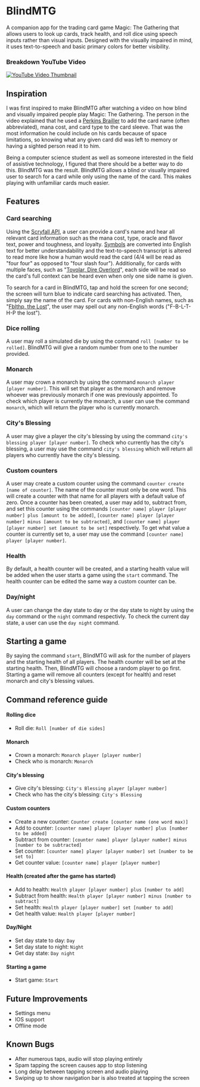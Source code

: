 # BlindMTG

A companion app for the trading card game Magic: The Gathering that allows users to look up cards, track health, and roll dice using speech inputs rather than visual inputs. Designed with the visually impaired in mind, it uses text-to-speech and basic primary colors for better visibility.

### Breakdown YouTube Video
[![YouTube Video Thumbnail](https://img.youtube.com/vi/H1stF6tCJJc/maxresdefault.jpg)](https://www.youtube.com/watch?v=H1stF6tCJJc)

## Inspiration
I was first inspired to make BlindMTG after watching a video on how blind and visually impaired people play Magic: The Gathering. The person in the video explained that he used a [Perkins Brailler](https://en.wikipedia.org/wiki/Perkins_Brailler) to add the card name (often abbreviated), mana cost, and card type to the card sleeve. That was the most information he could include on his cards because of space limitations, so knowing what any given card did was left to memory or having a sighted person read it to him.

Being a computer science student as well as someone interested in the field of assistive technology, I figured that there should be a better way to do this. BlindMTG was the result. BlindMTG allows a blind or visually impaired user to search for a card while only using the name of the card. This makes playing with unfamiliar cards much easier.

## Features

### Card searching
Using the [Scryfall API](https://scryfall.com/docs/api), a user can provide a card's name and hear all relevant card information such as the mana cost, type, oracle and flavor text, power and toughness, and loyalty. [Symbols](https://api.scryfall.com/symbology) are converted into English text for better understandability and the text-to-speech transcript is altered to read more like how a human would read the card (4/4 will be read as "four four" as opposed to "four slash four"). Additionally, for cards with multiple faces, such as "[Tovolar, Dire Overlord](https://scryfall.com/card/sld/1612/)", each side will be read so the card's full context can be heard even when only one side name is given.

To search for a card in BlindMTG, tap and hold the screen for one second; the screen will turn blue to indicate card searching has activated. Then, simply say the name of the card. For cards with non-English names, such as "[Fblthp, the Lost](https://scryfall.com/card/rvr/44/)", the user may spell out any non-English words ("F-B-L-T-H-P the lost").

### Dice rolling

A user may roll a simulated die by using the command `roll [number to be rolled]`. BlindMTG will give a random number from one to the number provided.

### Monarch

A user may crown a monarch by using the command `monarch player [player number]`. This will set that player as the monarch and remove whoever was previously monarch if one was previously appointed. To check which player is currently the monarch, a user can use the command `monarch`, which will return the player who is currently monarch.

### City's Blessing

A user may give a player the city's blessing by using the command `city's blessing player [player number]`. To check who currently has the city's blessing, a user may use the command `city's blessing` which will return all players who currently have the city's blessing.

### Custom counters

A user may create a custom counter using the command `counter create [name of counter]`. The name of the counter must only be one word. This will create a counter with that name for all players with a default value of zero. Once a counter has been created, a user may add to, subtract from, and set this counter using the commands `[counter name] player [player number] plus [amount to be added]`, `[counter name] player [player number] minus [amount to be subtracted]`, and `[counter name] player [player number] set [amount to be set]` respectively. To get what value a counter is currently set to, a user may use the command `[counter name] player [player number]`.

### Health

By default, a health counter will be created, and a starting health value will be added when the user starts a game using the `start` command. The health counter can be edited the same way a custom counter can be.

### Day/night

A user can change the day state to day or the day state to night by using the `day` command or the `night` command respectivly. To check the current day state, a user can use the `day night` command.

## Starting a game

By saying the command `start`, BlindMTG will ask for the number of players and the starting health of all players. The health counter will be set at the starting health. Then, BlindMTG will choose a random player to go first. Starting a game will remove all counters (except for health) and reset monarch and city's blessing values.

## Command reference guide

#### Rolling dice
- Roll die: `Roll [number of die sides]`

#### Monarch
- Crown a monarch: `Monarch player [player number]`
- Check who is monarch: `Monarch`

#### City's blessing
- Give city's blessing: `City's Blessing player [player number]`
- Check who has the city's blessing: `City's Blessing`

#### Custom counters
- Create a new counter: `Counter create [counter name (one word max)]`
- Add to counter: `[counter name] player [player number] plus [number to be added]`
- Subtract from counter: `[counter name] player [player number] minus [number to be subtracted]`
- Set counter: `[counter name] player [player number] set [number to be set to]`
- Get counter value: `[counter name] player [player number]`

#### Health (created after the game has started)
- Add to health: `Health player [player number] plus [number to add]`
- Subtract from health: `Health player [player number] minus [number to subtract]`
- Set health: `Health player [player number] set [number to add]`
- Get health value: `Health player [player number]`

#### Day/Night
- Set day state to day: `Day`
- Set day state to night: `Night`
- Get day state: `Day night`

#### Starting a game
- Start game: `Start`

## Future Improvements
- Settings menu
- IOS support
- Offline mode

## Known Bugs
- After numerous taps, audio will stop playing entirely
- Spam tapping the screen causes app to stop listening
- Long delay between tapping screen and audio playing
- Swiping up to show navigation bar is also treated at tapping the screen